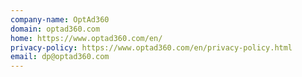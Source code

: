 ```yaml
---
company-name: OptAd360
domain: optad360.com
home: https://www.optad360.com/en/
privacy-policy: https://www.optad360.com/en/privacy-policy.html
email: dp@optad360.com
---
```





